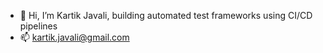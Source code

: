 - 👋 Hi, I’m Kartik Javali, building automated test frameworks using CI/CD pipelines
- 📫 kartik.javali@gmail.com


